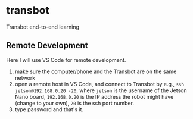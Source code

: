 # transbot
Transbot end-to-end learning

## Remote Development
Here I will use VS Code for remote development. 
1. make sure the computer/phone and the Transbot are on the same network
2. open a remote host in VS Code, and connect to Transbot by e.g., `ssh jetson@192.168.0.20 -20`, where `jetson` is the username of the Jetson Nano board, `192.168.0.20` is the IP address the robot might have (change to your own), `20` is the ssh port number.
3. type password and that's it.
